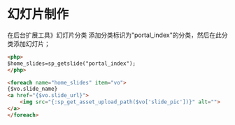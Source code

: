 # 幻灯片制作

在后台扩展工具》幻灯片分类 添加分类标识为"portal_index"的分类，然后在此分类添加幻灯片；

```html
<php>
$home_slides=sp_getslide("portal_index");
</php>

<foreach name="home_slides" item="vo">
{$vo.slide_name}
<a href="{$vo.slide_url}">
    <img src="{:sp_get_asset_upload_path($vo['slide_pic'])}" alt="">
</a>
</foreach>
```
